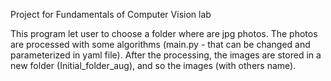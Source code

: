 Project for Fundamentals of Computer Vision lab

This program let user to choose a folder where are jpg photos. The photos are processed with some algorithms  (main.py - that can be changed and parameterized in yaml file).
After the processing, the images are stored in a new folder (Initial_folder_aug), and so the images (with others name).

